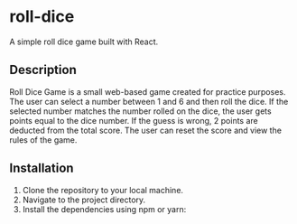 # roll-dice

A simple roll dice game built with React.

## Description

Roll Dice Game is a small web-based game created for practice purposes. The user can select a number between 1 and 6 and then roll the dice. If the selected number matches the number rolled on the dice, the user gets points equal to the dice number. If the guess is wrong, 2 points are deducted from the total score. The user can reset the score and view the rules of the game.


## Installation

1. Clone the repository to your local machine.
2. Navigate to the project directory.
3. Install the dependencies using npm or yarn:

